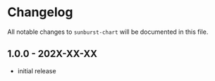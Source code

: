 # Changelog

All notable changes to `sunburst-chart` will be documented in this file.

## 1.0.0 - 202X-XX-XX

- initial release
